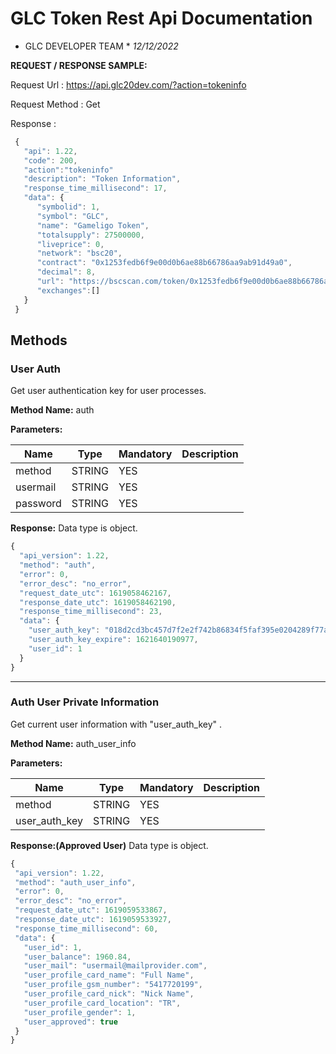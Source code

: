 # GLC Token Rest Api Documentation
* GLC DEVELOPER TEAM *
*12/12/2022*

**REQUEST / RESPONSE SAMPLE:**

Request Url :
https://api.glc20dev.com/?action=tokeninfo

Request Method : 
Get


Response : 

```javascript
 {
   "api": 1.22,
   "code": 200,
   "action":"tokeninfo"
   "description": "Token Information",
   "response_time_millisecond": 17,
   "data": {
      "symbolid": 1, 
      "symbol": "GLC", 
      "name": "Gameligo Token", 
      "totalsupply": 27500000, 
      "liveprice": 0, 
      "network": "bsc20", 
      "contract": "0x1253fedb6f9e00d0b6ae88b66786aa9ab91d49a0", 
      "decimal": 8, 
      "url": "https://bscscan.com/token/0x1253fedb6f9e00d0b6ae88b66786aa9ab91d49a0",
      "exchanges":[]
   }
 }
 ```

## Methods

### User Auth
Get user authentication key for user processes.

 **Method Name:**
 auth

 **Parameters:**

 Name | Type | Mandatory | Description
 ------------ | ------------ | ------------ | ------------
 method | STRING | YES |
 usermail | STRING | YES |
 password | STRING | YES | 

 **Response:**
 Data type is object.
 ```javascript
 {
   "api_version": 1.22,
   "method": "auth",
   "error": 0,
   "error_desc": "no_error",
   "request_date_utc": 1619058462167,
   "response_date_utc": 1619058462190,
   "response_time_millisecond": 23,
   "data": {
     "user_auth_key": "018d2cd3bc457d7f2e2f742b86834f5faf395e0204289f77ae416f6bbcc59218e23f494e8fb9bd368120574b17fd05e26d24dcd9139241b7",
     "user_auth_key_expire": 1621640190977,
     "user_id": 1
   }
 }
 ```

---








### Auth User Private Information
Get current user information with "user_auth_key" .

 **Method Name:**
 auth_user_info

 **Parameters:**

 Name | Type | Mandatory | Description
 ------------ | ------------ | ------------ | ------------
 method | STRING | YES |
 user_auth_key | STRING | YES | 

 **Response:(Approved User)**
 Data type is object.
 ```javascript
 {
  "api_version": 1.22,
  "method": "auth_user_info",
  "error": 0,
  "error_desc": "no_error",
  "request_date_utc": 1619059533867,
  "response_date_utc": 1619059533927,
  "response_time_millisecond": 60,
  "data": {
    "user_id": 1,
    "user_balance": 1960.84,
    "user_mail": "usermail@mailprovider.com",
    "user_profile_card_name": "Full Name",
    "user_profile_gsm_number": "5417720199",
    "user_profile_card_nick": "Nick Name",
    "user_profile_card_location": "TR",
    "user_profile_gender": 1,
    "user_approved": true
  }
}
 ```

